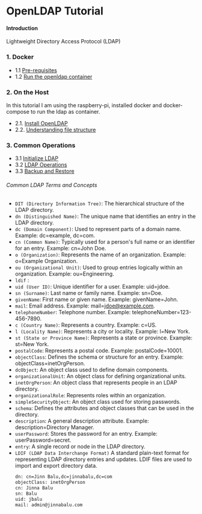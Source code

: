 # OpenLDAP Tutorial

#### Introduction

Lightweight Directory Access Protocol (LDAP)

### 1. Docker

- 1.1 [Pre-requisites](https://github.com/jinnabaalu/openldap-tutorial/blob/main/prerequisites.md)
- 1.2 [Run the openldap container]()

### 2. On the Host

In this tutorial I am using the raspberry-pi, installed docker and docker-compose to run the ldap as container.

- 2.1. [Install OpenLDAP](https://github.com/jinnabaalu/openldap-tutorial/blob/main/2.1.Install-OpenLDAP-on-the-Host.md)
- 2.2. [Understanding file structure](https://github.com/jinnabaalu/openldap-tutorial/blob/main/2.2.Understanding-filep-structure.md)

### 3. Common Operations

- 3.1 [Initialize LDAP](https://github.com/jinnabaalu/openldap-tutorial/blob/main/3.1.Initialise-LDAP.md)
- 3.2 [LDAP Operations](https://github.com/jinnabaalu/openldap-tutorial/blob/main/3.2.LDAPOperations.md)
- 3.3 [Backup and Restore](https://github.com/jinnabaalu/openldap-tutorial/blob/main/3.3.Backup-and-Restore.md)

###### Common LDAP Terms and Concepts

- `DIT (Directory Information Tree)`: The hierarchical structure of the LDAP directory.
- `dn (Distinguished Name)`: The unique name that identifies an entry in the LDAP directory.
- `dc (Domain Component)`: Used to represent parts of a domain name. Example: dc=example, dc=com.
- `cn (Common Name)`: Typically used for a person's full name or an identifier for an entry. Example: cn=John Doe.
- `o (Organization)`: Represents the name of an organization. Example: o=Example Organization.
- `ou (Organizational Unit)`: Used to group entries logically within an organization. Example: ou=Engineering.
- `ldif` :
- `uid (User ID)`: Unique identifier for a user. Example: uid=jdoe.
- `sn (Surname)`: Last name or family name. Example: sn=Doe.
- `givenName`: First name or given name. Example: givenName=John.
- `mail`: Email address. Example: mail=jdoe@example.com.
- `telephoneNumber`: Telephone number. Example: telephoneNumber=123-456-7890.
- `c (Country Name)`: Represents a country. Example: c=US.
- `l (Locality Name)`: Represents a city or locality. Example: l=New York.
- `st (State or Province Name)`: Represents a state or province. Example: st=New York.
- `postalCode`: Represents a postal code. Example: postalCode=10001.
- `objectClass`: Defines the schema or structure for an entry. Example: objectClass=inetOrgPerson.
- `dcObject`: An object class used to define domain components.
- `organizationalUnit`: An object class for defining organizational units.
- `inetOrgPerson`: An object class that represents people in an LDAP directory.
- `organizationalRole`: Represents roles within an organization.
- `simpleSecurityObject`: An object class used for storing passwords.
- `schema`: Defines the attributes and object classes that can be used in the directory.
- `description`: A general description attribute. Example: description=Directory Manager.
- `userPassword`: Stores the password for an entry. Example: userPassword=secret.
- `entry`: A single record or node in the LDAP directory.
- `LDIF (LDAP Data Interchange Format)` A standard plain-text format for representing LDAP directory entries and updates. LDIF files are used to import and export directory data.
  ```bash
  dn: cn=Jinn Balu,dc=jinnabalu,dc=com
  objectClass: inetOrgPerson
  cn: Jinna Balu
  sn: Balu
  uid: jbalu
  mail: admin@jinnabalu.com
  ```
